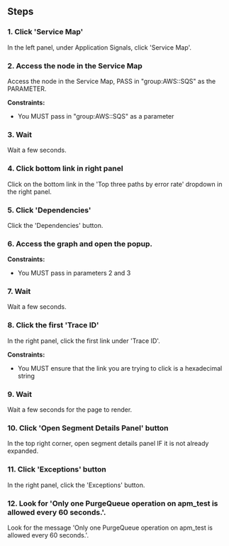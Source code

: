 ## Steps

### 1. Click 'Service Map'

In the left panel, under Application Signals, click 'Service Map'.

### 2. Access the node in the Service Map

Access the node in the Service Map, PASS in "group:AWS::SQS" as the PARAMETER.

**Constraints:**
- You MUST pass in "group:AWS::SQS" as a parameter

### 3. Wait

Wait a few seconds.

### 4. Click bottom link in right panel

Click on the bottom link in the 'Top three paths by error rate' dropdown in the right panel.

### 5. Click 'Dependencies'

Click the 'Dependencies' button.

### 6. Access the graph and open the popup.

**Constraints:**
- You MUST pass in parameters 2 and 3

### 7. Wait

Wait a few seconds.

### 8. Click the first 'Trace ID'

In the right panel, click the first link under 'Trace ID'.

**Constraints:**
- You MUST ensure that the link you are trying to click is a hexadecimal string

### 9. Wait

Wait a few seconds for the page to render.

### 10. Click 'Open Segment Details Panel' button

In the top right corner, open segment details panel IF it is not already expanded.

### 11. Click 'Exceptions' button

In the right panel, click the 'Exceptions' button.

### 12. Look for 'Only one PurgeQueue operation on apm_test is allowed every 60 seconds.'.

Look for the message 'Only one PurgeQueue operation on apm_test is allowed every 60 seconds.'.